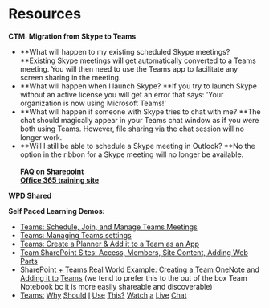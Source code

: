 # Resources

**CTM:  Migration from Skype to Teams**

* **What will happen to my existing scheduled Skype meetings? **Existing Skype meetings will get automatically converted to a Teams meeting.  You will then need to use the Teams app to facilitate any screen sharing in the meeting.
* **What will happen when I launch Skype? **If you try to launch Skype without an active license you will get an error that says: 'Your organization is now using Microsoft Teams!'
* **What will happen if someone with Skype tries to chat with me? **The chat should magically appear in your Teams chat window as if you were both using Teams.  However, file sharing via the chat session will no longer work.
* **Will I still be able to schedule a Skype meeting in Outlook? **No the option in the ribbon for a Skype meeting will no longer be available.\
  \
  &#x20;[**FAQ on Sharepoint**](https://gcc01.safelinks.protection.outlook.com/?url=https%3A%2F%2Faustintexas.us17.list-manage.com%2Ftrack%2Fclick%3Fu%3Dcb5ac7bfbd884d8cbb0a0a396%26id%3D61a18d8578%26e%3D9697e45e1d\&data=02%7C01%7CDiana.Martin%40austintexas.gov%7C8f1bf34b20624154451508d7c6ad6cf9%7C5c5e19f6a6ab4b45b1d0be4608a9a67f%7C0%7C0%7C637196320464977837\&sdata=E8CWLikgraUePjnKwiB3grUw6jr4FUtLEKYBsQsr0SA%3D\&reserved=0)\
  &#x20;[**Office 365 training site**](https://gcc01.safelinks.protection.outlook.com/?url=https%3A%2F%2Faustintexas.us17.list-manage.com%2Ftrack%2Fclick%3Fu%3Dcb5ac7bfbd884d8cbb0a0a396%26id%3D767cf0708e%26e%3D9697e45e1d\&data=02%7C01%7CDiana.Martin%40austintexas.gov%7C8f1bf34b20624154451508d7c6ad6cf9%7C5c5e19f6a6ab4b45b1d0be4608a9a67f%7C0%7C0%7C637196320464977837\&sdata=pm7ur3HXcwGCbD0JbanPCTR8GmA322QrJ9GrDIK4Ims%3D\&reserved=0)



**WPD Shared**

**Self Paced Learning Demos:**

* [Teams: Schedule, Join, and Manage Teams Meetings](https://gcc01.safelinks.protection.outlook.com/?url=https%3A%2F%2Fweb.microsoftstream.com%2Fvideo%2F6151eff1-e65c-4dd2-bda3-4692778f7695\&data=02%7C01%7CDiana.Martin%40austintexas.gov%7C288bf74423fc462e362408d7c6ae0ffd%7C5c5e19f6a6ab4b45b1d0be4608a9a67f%7C0%7C0%7C637196323200198562\&sdata=mn0bgbWmx3GHvB4zQRa7p5n%2B14UK6WIsziW0hHDAAFI%3D\&reserved=0)
* [Teams: Managing Teams settings](https://gcc01.safelinks.protection.outlook.com/?url=https%3A%2F%2Fweb.microsoftstream.com%2Fvideo%2F6ff27180-49c7-4afc-99ab-a4847b577da3\&data=02%7C01%7CDiana.Martin%40austintexas.gov%7C288bf74423fc462e362408d7c6ae0ffd%7C5c5e19f6a6ab4b45b1d0be4608a9a67f%7C0%7C0%7C637196323200208519\&sdata=aVb9WNc4dQCEDpGOopvJu1r4X86jAVb0wG3bkPbBsi0%3D\&reserved=0)
* [Teams: Create a Planner & Add it to a Team as an App](https://gcc01.safelinks.protection.outlook.com/?url=https%3A%2F%2Fweb.microsoftstream.com%2Fvideo%2F0462a58b-e1f8-4926-97da-8f1d67b34a72\&data=02%7C01%7CDiana.Martin%40austintexas.gov%7C288bf74423fc462e362408d7c6ae0ffd%7C5c5e19f6a6ab4b45b1d0be4608a9a67f%7C0%7C0%7C637196323200208519\&sdata=AlhL1HI91%2FiViGga76MTnmbigjGlVbjaVWJZ1n%2Fz%2B0M%3D\&reserved=0)
* [Team SharePoint Sites: Access, Members, Site Content, Adding Web Parts](https://gcc01.safelinks.protection.outlook.com/?url=https%3A%2F%2Fweb.microsoftstream.com%2Fvideo%2Fbacaf3bf-f4d8-4402-82fa-2480d08eec40\&data=02%7C01%7CDiana.Martin%40austintexas.gov%7C288bf74423fc462e362408d7c6ae0ffd%7C5c5e19f6a6ab4b45b1d0be4608a9a67f%7C0%7C0%7C637196323200218492\&sdata=9Zg5Lk5KptAW2OW0oLvJVUe%2F%2Fmqus4PNxIBC0FDiYLQ%3D\&reserved=0)
* [SharePoint + Teams Real World Example: Creating a Team OneNote and Adding it to](https://gcc01.safelinks.protection.outlook.com/?url=https%3A%2F%2Fweb.microsoftstream.com%2Fvideo%2F897f6551-fde1-4d65-b0c4-3eff60c58e4e\&data=02%7C01%7CDiana.Martin%40austintexas.gov%7C288bf74423fc462e362408d7c6ae0ffd%7C5c5e19f6a6ab4b45b1d0be4608a9a67f%7C0%7C0%7C637196323200218492\&sdata=4sDan%2BRzVCC7YpgRkkIq9YqxITbZ%2Bf0Q3nPuj0mkJ0Y%3D\&reserved=0) [Teams](https://gcc01.safelinks.protection.outlook.com/?url=https%3A%2F%2Fweb.microsoftstream.com%2Fvideo%2F897f6551-fde1-4d65-b0c4-3eff60c58e4e\&data=02%7C01%7CDiana.Martin%40austintexas.gov%7C288bf74423fc462e362408d7c6ae0ffd%7C5c5e19f6a6ab4b45b1d0be4608a9a67f%7C0%7C0%7C637196323200228437\&sdata=0Oib7HiUdhH0OHElWqUTDI%2Bzv7zq5roiMml52zQv0wE%3D\&reserved=0) (we tend to prefer this to the out of the box Team Notebook bc it is more easily shareable and discoverable)
* [Teams:](https://gcc01.safelinks.protection.outlook.com/?url=https%3A%2F%2Fweb.microsoftstream.com%2Fvideo%2F8231d825-886c-4634-9361-b447a46bf8ca\&data=02%7C01%7CDiana.Martin%40austintexas.gov%7C288bf74423fc462e362408d7c6ae0ffd%7C5c5e19f6a6ab4b45b1d0be4608a9a67f%7C0%7C0%7C637196323200228437\&sdata=7%2BLdwnFrfFZueraAg4GzpYku58V1m4EfUXV7Gor5p1Y%3D\&reserved=0) [Why](https://gcc01.safelinks.protection.outlook.com/?url=https%3A%2F%2Fweb.microsoftstream.com%2Fvideo%2F8231d825-886c-4634-9361-b447a46bf8ca\&data=02%7C01%7CDiana.Martin%40austintexas.gov%7C288bf74423fc462e362408d7c6ae0ffd%7C5c5e19f6a6ab4b45b1d0be4608a9a67f%7C0%7C0%7C637196323200238393\&sdata=tZica3pho6z43Lya7UbQAAYmwACcaeFvnQ0esm8JlzA%3D\&reserved=0) [Should](https://gcc01.safelinks.protection.outlook.com/?url=https%3A%2F%2Fweb.microsoftstream.com%2Fvideo%2F8231d825-886c-4634-9361-b447a46bf8ca\&data=02%7C01%7CDiana.Martin%40austintexas.gov%7C288bf74423fc462e362408d7c6ae0ffd%7C5c5e19f6a6ab4b45b1d0be4608a9a67f%7C0%7C0%7C637196323200248346\&sdata=%2BzlOZPGgv93uVCWW2EC1RVXq4I5FBPetIwX1N8CCi70%3D\&reserved=0) [I](https://gcc01.safelinks.protection.outlook.com/?url=https%3A%2F%2Fweb.microsoftstream.com%2Fvideo%2F8231d825-886c-4634-9361-b447a46bf8ca\&data=02%7C01%7CDiana.Martin%40austintexas.gov%7C288bf74423fc462e362408d7c6ae0ffd%7C5c5e19f6a6ab4b45b1d0be4608a9a67f%7C0%7C0%7C637196323200258302\&sdata=j5MzpUd9bZIm5fx8beivL5uj%2FAPzeTl%2F4Iu0JAsRQD4%3D\&reserved=0) [Use](https://gcc01.safelinks.protection.outlook.com/?url=https%3A%2F%2Fweb.microsoftstream.com%2Fvideo%2F8231d825-886c-4634-9361-b447a46bf8ca\&data=02%7C01%7CDiana.Martin%40austintexas.gov%7C288bf74423fc462e362408d7c6ae0ffd%7C5c5e19f6a6ab4b45b1d0be4608a9a67f%7C0%7C0%7C637196323200268257\&sdata=r1wCeIFQBC6ThHLY7IaBm9W6lM7n7vti15K3SrUvP4Y%3D\&reserved=0) [This?](https://gcc01.safelinks.protection.outlook.com/?url=https%3A%2F%2Fweb.microsoftstream.com%2Fvideo%2F8231d825-886c-4634-9361-b447a46bf8ca\&data=02%7C01%7CDiana.Martin%40austintexas.gov%7C288bf74423fc462e362408d7c6ae0ffd%7C5c5e19f6a6ab4b45b1d0be4608a9a67f%7C0%7C0%7C637196323200278214\&sdata=5YUO%2BP23pEVpIFrOwK%2Bb95rdtMpyS2bfuJkIeggxaGE%3D\&reserved=0) [Watch](https://gcc01.safelinks.protection.outlook.com/?url=https%3A%2F%2Fweb.microsoftstream.com%2Fvideo%2F8231d825-886c-4634-9361-b447a46bf8ca\&data=02%7C01%7CDiana.Martin%40austintexas.gov%7C288bf74423fc462e362408d7c6ae0ffd%7C5c5e19f6a6ab4b45b1d0be4608a9a67f%7C0%7C0%7C637196323200288169\&sdata=rwBn8oewR58PNmMpJ37ojxrfzqjbdNzwcrVBOdIvmUs%3D\&reserved=0) [a](https://gcc01.safelinks.protection.outlook.com/?url=https%3A%2F%2Fweb.microsoftstream.com%2Fvideo%2F8231d825-886c-4634-9361-b447a46bf8ca\&data=02%7C01%7CDiana.Martin%40austintexas.gov%7C288bf74423fc462e362408d7c6ae0ffd%7C5c5e19f6a6ab4b45b1d0be4608a9a67f%7C0%7C0%7C637196323200298131\&sdata=Kwc6AfVJAwHHJ%2FVklUpzCVGfwdQOJdRo3ejTZAG8J5A%3D\&reserved=0) [Live](https://gcc01.safelinks.protection.outlook.com/?url=https%3A%2F%2Fweb.microsoftstream.com%2Fvideo%2F8231d825-886c-4634-9361-b447a46bf8ca\&data=02%7C01%7CDiana.Martin%40austintexas.gov%7C288bf74423fc462e362408d7c6ae0ffd%7C5c5e19f6a6ab4b45b1d0be4608a9a67f%7C0%7C0%7C637196323200308089\&sdata=ZuQutf50IxvCzotdMrWtIXA37l4zg63rqqfRbwmTKxE%3D\&reserved=0) [Chat](https://gcc01.safelinks.protection.outlook.com/?url=https%3A%2F%2Fweb.microsoftstream.com%2Fvideo%2F8231d825-886c-4634-9361-b447a46bf8ca\&data=02%7C01%7CDiana.Martin%40austintexas.gov%7C288bf74423fc462e362408d7c6ae0ffd%7C5c5e19f6a6ab4b45b1d0be4608a9a67f%7C0%7C0%7C637196323200318040\&sdata=ZLirvvpRvAlogBDQ52n%2Fgr4i8%2BXw7dMMvXqivhxco8M%3D\&reserved=0)

